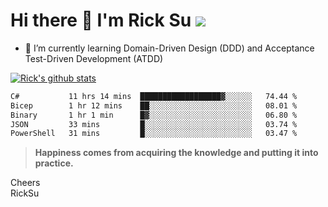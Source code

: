 # Hi there 👋 I'm Rick Su ![](https://komarev.com/ghpvc/?username=ricksu978)
<!--
**ricksu978/ricksu978** is a ✨ _special_ ✨ repository because its `README.md` (this file) appears on your GitHub profile.

Here are some ideas to get you started:

- 🔭 I’m currently working on ...
-->
- 🌱 I’m currently learning Domain-Driven Design (DDD) and Acceptance Test-Driven Development (ATDD)
<!--
- 👯 I’m looking to collaborate on ...
- 🤔 I’m looking for help with ...
- 💬 Ask me about ...
- 📫 How to reach me: ...
- 😄 Pronouns: ...
- ⚡ Fun fact: ...
-->
[![Rick's github stats](https://github-readme-stats.vercel.app/api?username=ricksu978&theme=dark)](https://github.com/ricksu978/ricksu978)

<!--START_SECTION:waka-->

```txt
C#           11 hrs 14 mins  ██████████████████▓░░░░░░   74.44 %
Bicep        1 hr 12 mins    ██░░░░░░░░░░░░░░░░░░░░░░░   08.01 %
Binary       1 hr 1 min      █▓░░░░░░░░░░░░░░░░░░░░░░░   06.80 %
JSON         33 mins         █░░░░░░░░░░░░░░░░░░░░░░░░   03.74 %
PowerShell   31 mins         █░░░░░░░░░░░░░░░░░░░░░░░░   03.47 %
```

<!--END_SECTION:waka-->

> **Happiness comes from acquiring the knowledge and putting it into practice.**

Cheers  
RickSu 
